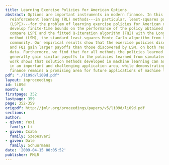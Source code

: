 ```yaml
---
title: Learning Exercise Policies for American Options
abstract: Options are important instruments in modern finance. In this paper, we investigate
  reinforcement learning (RL) methods---in particular, least-squares policy iteration
  (LSPI)---for the problem of learning exercise policies for American options. We
  develop finite-time bounds on the performance of the policy obtained with LSPI and
  compare LSPI and the fitted Q-iteration algorithm (FQI) with the Longstaff-Schwartz
  method (LSM), the standard least-squares Monte Carlo algorithm from the finance
  community. Our empirical results show that the exercise policies discovered by LSPI
  and FQI gain larger payoffs than those discovered by LSM, on both real and synthetic
  data. Furthermore, we find that for all methods the policies learned from real data
  generally gain similar payoffs to the policies learned from simulated data. Our
  work shows that solution methods developed in machine learning can advance the state-of-the-art
  in an important and challenging application area, while demonstrating that computational
  finance remains a promising area for future applications of machine learning methods.
pdf: "./li09d/li09d.pdf"
layout: inproceedings
id: li09d
month: 0
firstpage: 352
lastpage: 359
page: 352-359
origpdf: http://jmlr.org/proceedings/papers/v5/li09d/li09d.pdf
sections: 
author:
- given: Yuxi
  family: Li
- given: Csaba
  family: Szepesvari
- given: Dale
  family: Schuurmans
date: '2009-04-15 00:05:52'
publisher: PMLR
---
```

